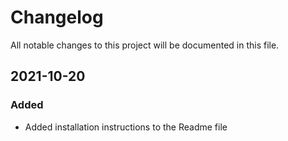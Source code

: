 # Changelog

All notable changes to this project will be documented in this file.

## 2021-10-20

### Added

- Added installation instructions to the Readme file

